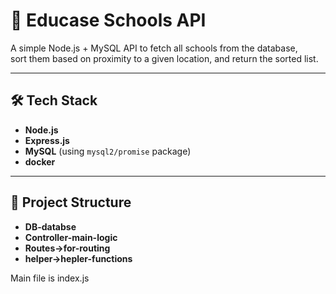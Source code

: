 # 📍 Educase Schools API

A simple Node.js + MySQL API to fetch all schools from the database,  
sort them based on proximity to a given location, and return the sorted list.

---



## 🛠️ Tech Stack
- **Node.js**
- **Express.js**
- **MySQL** (using `mysql2/promise` package)
- **docker**

---

## 📂 Project Structure
- **DB-databse**
- **Controller-main-logic**
- **Routes->for-routing**
- **helper->hepler-functions**


Main file is index.js

